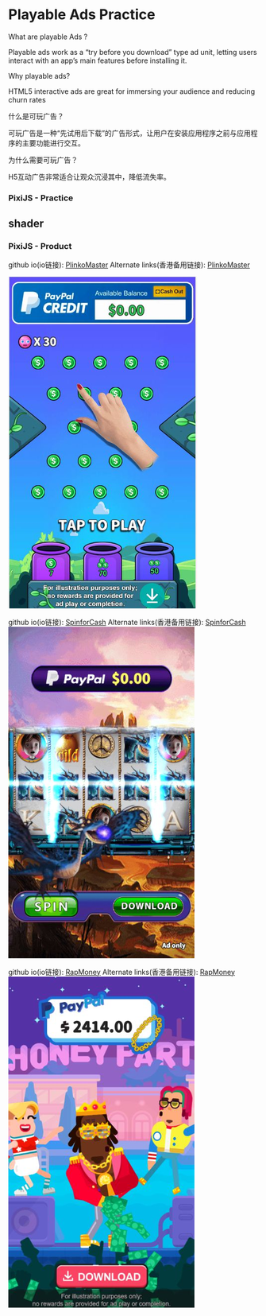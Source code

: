 # Playable Ads Practice

What are playable Ads ?

Playable ads work as a “try before you download” type ad unit, letting users interact with an app’s main features before installing it. 

Why playable ads?

HTML5 interactive ads are great for immersing your audience and reducing churn rates

什么是可玩广告？

可玩广告是一种“先试用后下载”的广告形式，让用户在安装应用程序之前与应用程序的主要功能进行交互。

为什么需要可玩广告？
 
H5互动广告非常适合让观众沉浸其中，降低流失率。

### PixiJS - Practice <br/>
## shader

### PixiJS - Product <br/> 

github io(io链接): [PlinkoMaster](https://ohmango.github.io/PlinkoMaster/)   Alternate links(香港备用链接): [PlinkoMaster](https://tplayable.s3.ap-east-1.amazonaws.com/test/caoyuquan/cyqPM.html)<br/>

[![alt](PlinkoMaster/demo.jpg)](https://ohmango.github.io/PlinkoMaster/)

github io(io链接): [SpinforCash](https://ohmango.github.io/SpinforCash/IceDragon/)   Alternate links(香港备用链接): [SpinforCash](https://tplayable.s3.ap-east-1.amazonaws.com/test/caoyuquan/cyqIceDragon.html)<br/>
[![alt](SpinforCash/IceDragon/demo.jpg)](https://ohmango.github.io/SpinforCash/IceDragon/)

github io(io链接): [RapMoney](https://ohmango.github.io/RapMoney/)   Alternate links(香港备用链接): [RapMoney](https://tplayable.s3.ap-east-1.amazonaws.com/test/caoyuquan/rapMoney_cyq_0430.html)<br/>
[![alt](RapMoney/demo.jpg)](https://ohmango.github.io/RapMoney/)
